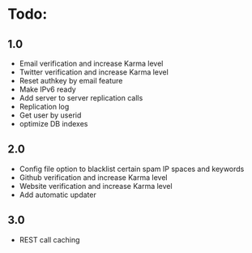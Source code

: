 # Todo:

## 1.0
- Email verification and increase Karma level
- Twitter verification and increase Karma level
- Reset authkey by email feature
- Make IPv6 ready
- Add server to server replication calls
- Replication log
- Get user by userid
- optimize DB indexes

## 2.0
- Config file option to blacklist certain spam IP spaces and keywords
- Github verification and increase Karma level
- Website verification and increase Karma level
- Add automatic updater

## 3.0
- REST call caching
